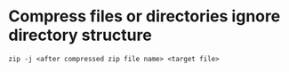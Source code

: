 # Compress files or directories ignore directory structure  
`zip -j <after compressed zip file name> <target file>`  

